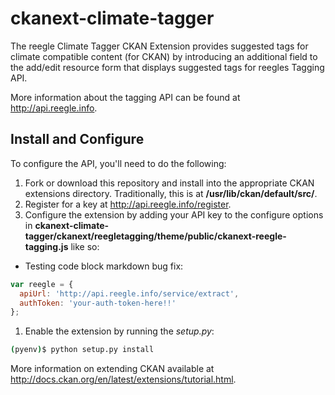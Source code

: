 ckanext-climate-tagger
======================

The reegle Climate Tagger CKAN Extension provides suggested tags for climate compatible content (for CKAN) by introducing an additional field to the add/edit resource form that displays suggested tags for reegles Tagging API.

More information about the tagging API can be found at http://api.reegle.info.


Install and Configure
---------------------

To configure the API, you'll need to do the following:

1. Fork or download this repository and install into the appropriate CKAN extensions directory. Traditionally, this is at **/usr/lib/ckan/default/src/**.
1. Register for a key at http://api.reegle.info/register.
1. Configure the extension by adding your API key to the configure options in **ckanext-climate-tagger/ckanext/reegletagging/theme/public/ckanext-reegle-tagging.js** like so:
  * Testing code block markdown bug fix: 
```js
var reegle = {
  apiUrl: 'http://api.reegle.info/service/extract',
  authToken: 'your-auth-token-here!!'
};
```
1. Enable the extension by running the *setup.py*:
```bash
(pyenv)$ python setup.py install
```


More information on extending CKAN available at http://docs.ckan.org/en/latest/extensions/tutorial.html. 
